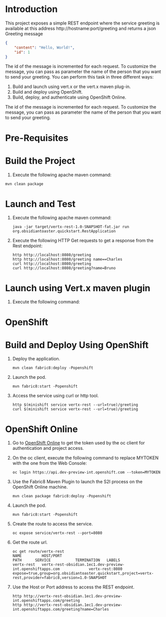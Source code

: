 # Introduction

This project exposes a simple REST endpoint where the service greeting is available at this address http://hostname:port/greeting and returns a json Greeting message

```json
{
    "content": "Hello, World!",
    "id": 1
}
```

The id of the message is incremented for each request. To customize the message, you can pass as parameter the name of the person that you want to send your greeting.
You can perform this task in three different ways:

1. Build and launch using vert.x or the vert.x maven plug-in.
1. Build and deploy using OpenShift.
1. Build, deploy, and authenticate using OpenShift Online.

The id of the message is incremented for each request. To customize the message, you can pass as parameter the name of the person that you want to send your greeting.

# Pre-Requisites

# Build the Project

1. Execute the following apache maven command:

```bash
mvn clean package
```

# Launch and Test

1. Execute the following apache maven command:

    ```
    java -jar target/vertx-rest-1.0-SNAPSHOT-fat.jar run org.obsidiantoaster.quickstart.RestApplication
    ```

1. Execute the following HTTP Get requests to get a response from the Rest endpoint:

    ```
    http http://localhost:8080/greeting
    http http://localhost:8080/greeting name==Charles
    curl http://localhost:8080/greeting
    curl http://localhost:8080/greeting?name=Bruno
    ```

# Launch using Vert.x maven plugin

1. Execute the following command:

# OpenShift

# Build and Deploy Using OpenShift

1. Deploy the application.

    ```
    mvn clean fabric8:deploy -Popenshift
    ```

1. Launch the pod.

    ```
    mvn fabric8:start -Popenshift
    ```

1. Access the service using curl or http tool.

    ```
    http $(minishift service vertx-rest --url=true)/greeting
    curl $(minishift service vertx-rest --url=true)/greeting
    ```

# OpenShift Online

1. Go to [OpenShift Online](https://console.dev-preview-int.openshift.com/console/command-line) to get the token used by the oc client for authentication and project access.
1. On the oc client, execute the following command to replace MYTOKEN with the one from the Web Console:
    ```
    oc login https://api.dev-preview-int.openshift.com --token=MYTOKEN
    ```

1. Use the Fabric8 Maven Plugin to launch the S2I process on the OpenShift Online machine.

    ```
    mvn clean package fabric8:deploy -Popenshift
    ```
1. Launch the pod.

    ```
    mvn fabric8:start -Popenshift
    ```
1. Create the route to access the service.

    ```
    oc expose service/vertx-rest --port=8080
    ```
1. Get the route url.

    ```
    oc get route/vertx-rest
    NAME         HOST/PORT                                                    PATH      SERVICE           TERMINATION   LABELS
    vertx-rest   vertx-rest-obsidian.1ec1.dev-preview-int.openshiftapps.com             vertx-rest:8080                 expose=true,group=org.obsidiantoaster.quickstart,project=vertx-rest,provider=fabric8,version=1.0-SNAPSHOT
    ```
1. Use the Host or Port address to access the REST endpoint.

    ```
    http http://vertx-rest-obsidian.1ec1.dev-preview-int.openshiftapps.com/greeting
    http http://vertx-rest-obsidian.1ec1.dev-preview-int.openshiftapps.com/greeting?name=Charles
    ```


